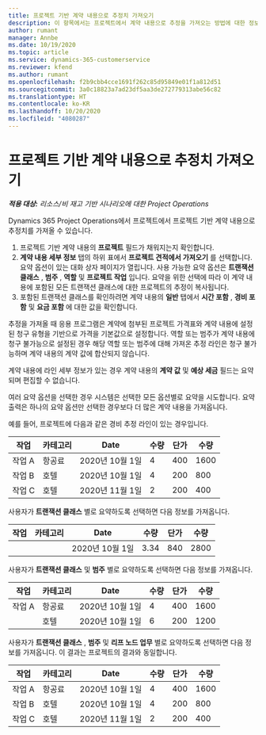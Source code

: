 ```yaml
---
title: 프로젝트 기반 계약 내용으로 추정치 가져오기
description: 이 항목에서는 프로젝트에서 계약 내용으로 추정을 가져오는 방법에 대한 정보를 제공합니다.
author: rumant
manager: Annbe
ms.date: 10/19/2020
ms.topic: article
ms.service: dynamics-365-customerservice
ms.reviewer: kfend
ms.author: rumant
ms.openlocfilehash: f2b9cbb4cce1691f262c85d95849e01f1a812d51
ms.sourcegitcommit: 3a0c18823a7ad23df5aa3de272779313abe56c82
ms.translationtype: HT
ms.contentlocale: ko-KR
ms.lasthandoff: 10/20/2020
ms.locfileid: "4080287"
---
```

# <a name="import-an-estimate-to-a-project-based-contract-line"></a>프로젝트 기반 계약 내용으로 추정치 가져오기

_**적용 대상:** 리소스/비 재고 기반 시나리오에 대한 Project Operations_

Dynamics 365 Project Operations에서 프로젝트에서 프로젝트 기반 계약 내용으로 추정치를 가져올 수 있습니다.

1. 프로젝트 기반 계약 내용의 **프로젝트** 필드가 채워지는지 확인합니다.
2. **계약 내용 세부 정보** 탭의 하위 표에서 **프로젝트 견적에서 가져오기** 를 선택합니다. 요약 옵션이 있는 대화 상자 페이지가 열립니다. 사용 가능한 요약 옵션은 **트랜잭션 클래스** , **범주** , **역할** 및 **프로젝트 작업** 입니다. 요약을 위한 선택에 따라 이 계약 내용에 포함된 모든 트랜잭션 클래스에 대한 프로젝트의 추정이 복사됩니다. 
3. 포함된 트랜잭션 클래스를 확인하려면 계약 내용의 **일반** 탭에서 **시간 포함** , **경비 포함** 및 **요금 포함** 에 대한 값을 확인합니다.

추정을 가져올 때 응용 프로그램은 계약에 첨부된 프로젝트 가격표와 계약 내용에 설정된 청구 유형을 기반으로 가격을 기본값으로 설정합니다. 역할 또는 범주가 계약 내용에 청구 불가능으로 설정된 경우 해당 역할 또는 범주에 대해 가져온 추정 라인은 청구 불가능하며 계약 내용의 계약 값에 합산되지 않습니다.

계약 내용에 라인 세부 정보가 있는 경우 계약 내용의 **계약 값** 및 **예상 세금** 필드는 요약되며 편집할 수 없습니다.

여러 요약 옵션을 선택한 경우 시스템은 선택한 모든 옵션별로 요약을 시도합니다. 요약 출력은 하나의 요약 옵션만 선택한 경우보다 더 많은 계약 내용을 가져옵니다.

예를 들어, 프로젝트에 다음과 같은 경비 추정 라인이 있는 경우입니다.

| 작업 | 카테고리 | Date | 수량 | 단가 | 수량 |
| --- | --- | --- | --- | --- | --- |
| 작업 A | 항공료 | 2020년 10월 1일 | 4 | 400 | 1600 |
| 작업 B | 호텔 | 2020년 10월 1일 | 4 | 200 | 800 |
| 작업 C | 호텔 | 2020년 11월 1일 | 2 | 200 | 400 |

사용자가 **트랜잭션 클래스** 별로 요약하도록 선택하면 다음 정보를 가져옵니다.

| 작업 | 카테고리 | Date | 수량 | 단가 | 수량 |
| --- | --- | --- | --- | --- | --- |
| &nbsp;  | &nbsp;  | 2020년 10월 1일 | 3.34 | 840 | 2800 |

사용자가 **트랜잭션 클래스** 및 **범주** 별로 요약하도록 선택하면 다음 정보를 가져옵니다.

| 작업 | 카테고리 | Date | 수량 | 단가 | 수량 |
| --- | --- | --- | --- | --- | --- |
| 작업 A | 항공료 | 2020년 10월 1일 | 4 | 400 | 1600 |
| &nbsp;  | 호텔 | 2020년 10월 1일 | 6 | 200 | 1200 |

사용자가 **트랜잭션 클래스** , **범주** 및 **리프 노드 업무** 별로 요약하도록 선택하면 다음 정보를 가져옵니다. 이 결과는 프로젝트의 결과와 동일합니다.

| 작업 | 카테고리 | Date | 수량 | 단가 | 수량 |
| --- | --- | --- | --- | --- | --- |
| 작업 A | 항공료 | 2020년 10월 1일 | 4 | 400 | 1600 |
| 작업 B | 호텔 | 2020년 10월 1일 | 4 | 200 | 800 |
| 작업 C | 호텔 | 2020년 11월 1일 | 2 | 200 | 400 |
